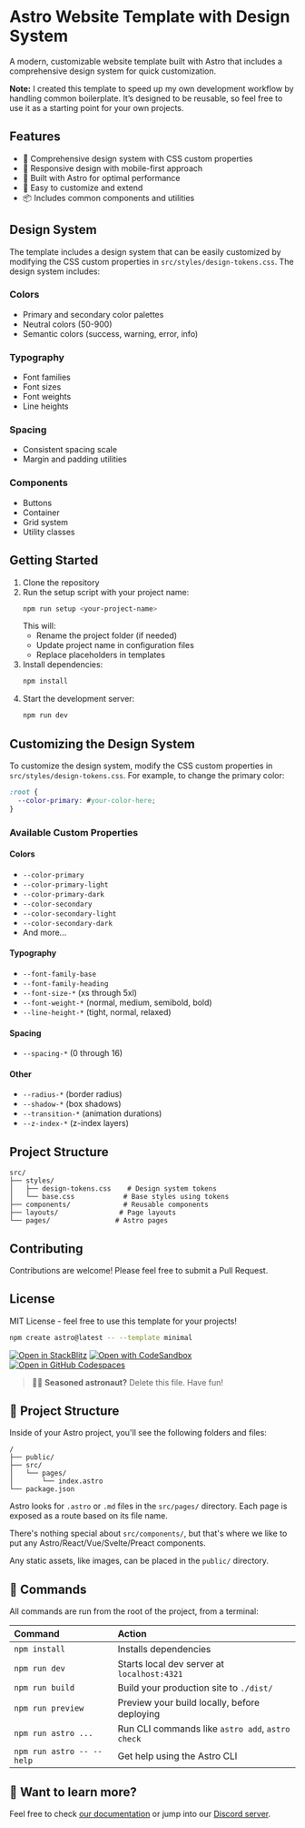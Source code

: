 # Astro Website Template with Design System

A modern, customizable website template built with Astro that includes a comprehensive design system for quick customization.

**Note:** I created this template to speed up my own development workflow by handling common boilerplate. It’s designed to be reusable, so feel free to use it as a starting point for your own projects.

## Features

- 🎨 Comprehensive design system with CSS custom properties
- 📱 Responsive design with mobile-first approach
- 🚀 Built with Astro for optimal performance
- 🎯 Easy to customize and extend
- 📦 Includes common components and utilities

## Design System

The template includes a design system that can be easily customized by modifying the CSS custom properties in `src/styles/design-tokens.css`. The design system includes:

### Colors

- Primary and secondary color palettes
- Neutral colors (50-900)
- Semantic colors (success, warning, error, info)

### Typography

- Font families
- Font sizes
- Font weights
- Line heights

### Spacing

- Consistent spacing scale
- Margin and padding utilities

### Components

- Buttons
- Container
- Grid system
- Utility classes

## Getting Started

1. Clone the repository
2. Run the setup script with your project name:
   ```bash
   npm run setup <your-project-name>
   ```
   This will:
   - Rename the project folder (if needed)
   - Update project name in configuration files
   - Replace placeholders in templates
3. Install dependencies:
   ```bash
   npm install
   ```
4. Start the development server:
   ```bash
   npm run dev
   ```

## Customizing the Design System

To customize the design system, modify the CSS custom properties in `src/styles/design-tokens.css`. For example, to change the primary color:

```css
:root {
  --color-primary: #your-color-here;
}
```

### Available Custom Properties

#### Colors

- `--color-primary`
- `--color-primary-light`
- `--color-primary-dark`
- `--color-secondary`
- `--color-secondary-light`
- `--color-secondary-dark`
- And more...

#### Typography

- `--font-family-base`
- `--font-family-heading`
- `--font-size-*` (xs through 5xl)
- `--font-weight-*` (normal, medium, semibold, bold)
- `--line-height-*` (tight, normal, relaxed)

#### Spacing

- `--spacing-*` (0 through 16)

#### Other

- `--radius-*` (border radius)
- `--shadow-*` (box shadows)
- `--transition-*` (animation durations)
- `--z-index-*` (z-index layers)

## Project Structure

```
src/
├── styles/
│   ├── design-tokens.css    # Design system tokens
│   └── base.css            # Base styles using tokens
├── components/             # Reusable components
├── layouts/               # Page layouts
└── pages/                # Astro pages
```

## Contributing

Contributions are welcome! Please feel free to submit a Pull Request.

## License

MIT License - feel free to use this template for your projects!

```sh
npm create astro@latest -- --template minimal
```

[![Open in StackBlitz](https://developer.stackblitz.com/img/open_in_stackblitz.svg)](https://stackblitz.com/github/withastro/astro/tree/latest/examples/minimal)
[![Open with CodeSandbox](https://assets.codesandbox.io/github/button-edit-lime.svg)](https://codesandbox.io/p/sandbox/github/withastro/astro/tree/latest/examples/minimal)
[![Open in GitHub Codespaces](https://github.com/codespaces/badge.svg)](https://codespaces.new/withastro/astro?devcontainer_path=.devcontainer/minimal/devcontainer.json)

> 🧑‍🚀 **Seasoned astronaut?** Delete this file. Have fun!

## 🚀 Project Structure

Inside of your Astro project, you'll see the following folders and files:

```text
/
├── public/
├── src/
│   └── pages/
│       └── index.astro
└── package.json
```

Astro looks for `.astro` or `.md` files in the `src/pages/` directory. Each page is exposed as a route based on its file name.

There's nothing special about `src/components/`, but that's where we like to put any Astro/React/Vue/Svelte/Preact components.

Any static assets, like images, can be placed in the `public/` directory.

## 🧞 Commands

All commands are run from the root of the project, from a terminal:

| Command                   | Action                                           |
| :------------------------ | :----------------------------------------------- |
| `npm install`             | Installs dependencies                            |
| `npm run dev`             | Starts local dev server at `localhost:4321`      |
| `npm run build`           | Build your production site to `./dist/`          |
| `npm run preview`         | Preview your build locally, before deploying     |
| `npm run astro ...`       | Run CLI commands like `astro add`, `astro check` |
| `npm run astro -- --help` | Get help using the Astro CLI                     |

## 👀 Want to learn more?

Feel free to check [our documentation](https://docs.astro.build) or jump into our [Discord server](https://astro.build/chat).

